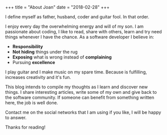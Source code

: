 +++
title = "About Joan"
date = "2018-02-28"
+++

I define myself as father, husband, coder and guitar fool. In that order.

I enjoy every day the overwhelming energy and will of my son. I am passionate about coding, I like to read, share with others, learn and try need things whenever I have the chance. As a software developer I believe in:

* **Responsibility**
* **Not hiding** things under the rug
* **Exposing** what is wrong instead of **complaining**
* Pursuing **excellence**

I play guitar and I make music on my spare time. Because is fulfilling, increases creativity and it's fun.

This blog intends to compile my thoughts as I learn and discover new things. I share interesting articles, write some of my own and give back to the software community. If someone can benefit from something written here, the job is well done.

Contact me on the social networks that I am using if you like, I will be happy to answer.

Thanks for reading!
